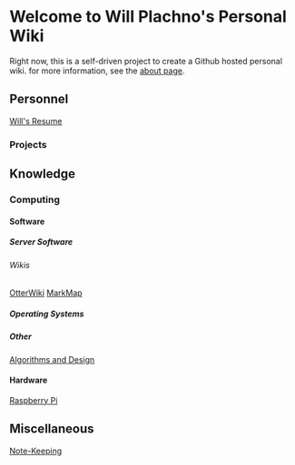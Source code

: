 # Welcome to Will Plachno's Personal Wiki

Right now, this is a self-driven project to create a Github hosted personal wiki. for more information, see the [about page](about.md).

## Personnel

[Will's Resume](wpresume.md)

### Projects

<!---
### Family Profiles
--->
## Knowledge

### Computing

#### Software

<!---
##### Programming Languages
--->

##### Server Software

###### Wikis

[OtterWiki](otterwiki.md)
[MarkMap](markmap.md)

##### Operating Systems

##### Other

[Algorithms and Design](algorithmanddesign.md)

#### Hardware

[Raspberry Pi](raspberrypi.md) 

## Miscellaneous

[Note-Keeping](notekeeping.md)

